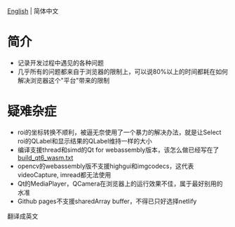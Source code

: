 [English](./trouble_records.md) | 简体中文

# 简介

- 记录开发过程中遇见的各种问题
- 几乎所有的问题都来自于浏览器的限制上，可以说80%以上的时间都耗在如何解决浏览器这个"平台"带来的限制

# 疑难杂症

- roi的坐标转换不顺利，被逼无奈使用了一个暴力的解决办法，就是让Select roi的QLabel和显示结果的QLabel维持一样的大小
- 编译支援thread和simd的Qt for webassembly版本，该怎么做已经写在了[build_qt6_wasm.txt](../readme/build_qt6_wasm.txt)
- opencv的webassembly版不支援highgui和imgcodecs，这代表videoCapture, imread都无法使用
- Qt的MediaPlayer，QCamera在浏览器上的运行效果不佳，属于最好别用的水准
- Github pages不支援sharedArray buffer，不得已只好选择netlify

翻译成英文
